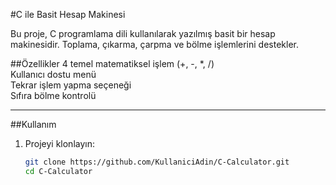 #C ile Basit Hesap Makinesi

Bu proje, C programlama dili kullanılarak yazılmış basit bir hesap makinesidir. Toplama, çıkarma, çarpma ve bölme işlemlerini destekler.

##Özellikler
4 temel matematiksel işlem (+, -, *, /)  
Kullanıcı dostu menü  
Tekrar işlem yapma seçeneği  
Sıfıra bölme kontrolü  

---

##Kullanım

1. Projeyi klonlayın:
   ```bash
   git clone https://github.com/KullaniciAdin/C-Calculator.git
   cd C-Calculator
